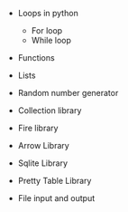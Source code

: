- Loops in python
    - For loop
    - While loop

- Functions

- Lists

- Random number generator

- Collection library

- Fire library

- Arrow Library

- Sqlite Library

- Pretty Table Library

- File input and output